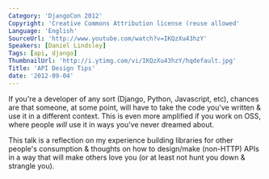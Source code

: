 ```yaml
---
Category: 'DjangoCon 2012'
Copyright: 'Creative Commons Attribution license (reuse allowed'
Language: 'English'
SourceUrl: 'http://www.youtube.com/watch?v=IKQzXu43hzY'
Speakers: [Daniel Lindsley]
Tags: [api, django]
ThumbnailUrl: 'http://i.ytimg.com/vi/IKQzXu43hzY/hqdefault.jpg'
Title: 'API Design Tips'
date: '2012-09-04'
---
```

If you're a developer of any sort (Django, Python, Javascript, etc), chances
are that someone, at some point, will have to take the code you've written &
use it in a different context. This is even more amplified if you work on OSS,
where people _will_ use it in ways you've never dreamed about.

This talk is a reflection on my experience building libraries for other
people's consumption & thoughts on how to design/make (non-HTTP) APIs in a way
that will make others love you (or at least not hunt you down & strangle you).

